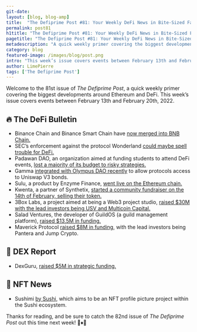 ```yaml
---
git-date:
layout: [blog, blog-amp]
title:  "The Defiprime Post #81: Your Weekly DeFi News in Bite-Sized Fashion"
permalink: post81
h1title: "The Defiprime Post #81: Your Weekly DeFi News in Bite-Sized Fashion"
pagetitle: "The Defiprime Post #81: Your Weekly DeFi News in Bite-Sized Fashion"
metadescription: "A quick weekly primer covering the biggest developments around Ethereum and DeFi. This week’s issue covers events between February 13th and February 20th, 2022"
category: blog
featured-image: /images/blog/post.png
intro: "This week’s issue covers events between February 13th and February 20th, 2022"
author: LimePierre
tags: ['The Defiprime Post']
---
```


Welcome to the 81st issue of _The Defiprime Post_, a quick weekly primer covering the biggest developments around Ethereum and DeFi. This week’s issue covers events between February 13th and February 20th, 2022.


## 🔥 The DeFi Bulletin

* Binance Chain and Binance Smart Chain have [now merged into BNB Chain.](https://www.binance.com/en/support/announcement/854415cf3d214371a7b60cf01ead0918)
* SEC’s enforcement against the protocol Wonderland [could maybe spell trouble for DeFi. ](https://www.coindesk.com/policy/2022/02/14/sec-enforcement-against-wonderland-could-mean-trouble-for-defi/)
* Padawan DAO, an organization aimed at funding students to attend DeFi events, [lost a majority of its budget to risky strategies. ](https://www.theblockcrypto.com/post/134287/dao-students-funding-crypto-events-budget-management?utm_source=twitter&utm_medium=social&s=09)
* Gamma [integrated with Olympus DAO recently](https://gammastrategies.medium.com/gamma-integrates-with-olympus-pro-for-uniswap-v3-bonds-204ad2571ca5) to allow protocols access to Uniswap V3 bonds.
* Sulu, a product by Enzyme Finance, [went live on the Ethereum chain.](https://medium.com/enzymefinance/enzymes-sulu-is-live-62721f3b2bb8)  
* Kwenta, a partner of Synthetix, [started a community fundraiser on the 14th of February, selling their token.](https://blog.kwenta.io/kwenta-aelin-community-raise/) 
* 3Box Labs, a project aimed at being a Web3 project studio, [raised $30M with the lead investors being USV and Multicoin Capital. ](https://www.coindesk.com/business/2022/02/16/usv-multicoin-lead-30m-raise-for-3boxs-ceramic-data-network/?s=09)
* Salad Ventures, the developer of GuildOS (a guild management platform), [raised $13.5M in funding.](https://venturebeat.com/2022/02/11/salad-ventures-raises-13m-to-build-guildos-platform-for-p2e-gaming/)  
* Maverick Protocol [raised $8M in funding](https://medium.com/maverick-protocol/pantera-jump-crypto-circle-and-gemini-backing-maverick-protocols-8-million-strategic-round-c37f9aa1a97d), with the lead investors being Pantera and Jump Crypto. 


## 💱 DEX Report

* DexGuru, [raised $5M in strategic funding.](https://blog.dex.guru/round2) 


## 💎 NFT News

* Sushimi [by Sushi,](https://forum.sushi.com/t/introducing-sushimi-sushis-nft-pfp-project/9534) which aims to be an NFT profile picture project within the Sushi ecosystem. 

Thanks for reading, and be sure to catch the 82nd issue of _The Defiprime Post_ out this time next week! 👋♦️👋